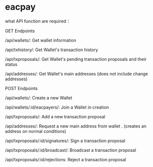 # eacpay

what API function are required：

GET Endpoints

/api/wallets/: Get wallet information

/api/txhistory/: Get Wallet's transaction history

/api/txproposals/: Get Wallet's pending transaction proposals and their status

/api/addresses/: Get Wallet's main addresses (does not include change addresses)


POST Endpoints

/api/wallets/: Create a new Wallet

/api/wallets/:id/eacpayers/: Join a Wallet in creation

/api/txproposals/: Add a new transaction proposal

/api/addresses/: Request a new main address from wallet . (creates an address on normal conditions)

/api/txproposals/:id/signatures/: Sign a transaction proposal

/api/txproposals/:id/broadcast/: Broadcast a transaction proposal

/api/txproposals/:id/rejections: Reject a transaction proposal
